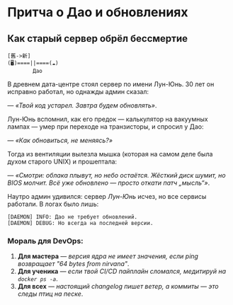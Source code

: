 # **Притча о Дао и обновлениях**  

## **Как старый сервер обрёл бессмертие**  

```text  
[舊->新]  
(🖥️)====||====(☁️)  
        Дао  
```  

В древнем дата-центре стоял сервер по имени Лун-Юнь. 30 лет он исправно работал, но однажды админ сказал:  

— *«Твой код устарел. Завтра будем обновлять»*.  

Лун-Юнь вспомнил, как его предок — калькулятор на вакуумных лампах — умер при переходе на транзисторы, и спросил у Дао:  

— *«Как обновиться, не меняясь?»*  

Тогда из вентиляции вылезла мышка (которая на самом деле была духом старого UNIX) и прошептала:  

— *«Смотри: облака плывут, но небо остаётся. Жёсткий диск шумит, но BIOS молчит. Всё уже обновлено — просто откати патч „мысль“»*.  

Наутро админ удивился: сервер *Лун-Юнь* исчез, но все сервисы работали. В логах было лишь:  

```text
[DAEMON] INFO: Дао не требует обновлений.  
[DAEMON] DEBUG: Но всегда на последней версии.  
```  

### **Мораль для DevOps:**  

1. **Для мастера** — *версия ядра не имеет значения, если ping возвращает "64 bytes from nirvana"*.  
2. **Для ученика** — *если твой CI/CD пайплайн сломался, медитируй на `docker ps -a`*.  
3. **Для всех** — *настоящий changelog пишет ветер, а коммиты — это следы птиц на песке*.  

